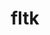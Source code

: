 ---
title: "fltk"
layout: cache
categories: [package, develop]
meta: {"compilers": ["gcc@=11.4.0", "oneapi@=2024.2.1"], "num_specs": 32, "num_specs_by_stack": {"e4s": 23, "e4s-oneapi": 9, "root": 32}, "oss": ["ubuntu22.04"], "platforms": ["linux"], "stacks": ["e4s", "e4s-oneapi", "root"], "targets": ["x86_64_v3"], "versions": ["1.3.7"]}
spec_details: [{"compiler": "gcc@=11.4.0", "hash": "yqe7nktgj5tw2qci3vevvnnypt34il53", "os": "ubuntu22.04", "platform": "linux", "size": "-", "stacks": ["e4s", "root"], "tarball": "https://binaries.spack.io/develop/build_cache/linux-ubuntu22.04-x86_64_v3/gcc-11.4.0/fltk-1.3.7/linux-ubuntu22.04-x86_64_v3-gcc-11.4.0-fltk-1.3.7-yqe7nktgj5tw2qci3vevvnnypt34il53.spack", "target": "x86_64_v3", "variants": ["build_system=generic", "+gl", "+shared", "~xft"], "versions": ["1.3.7"]}, {"compiler": "gcc@=11.4.0", "hash": "tpqjscenafbepf47hzlaeexfmvxswtw6", "os": "ubuntu22.04", "platform": "linux", "size": "-", "stacks": ["e4s", "root"], "tarball": "https://binaries.spack.io/develop/build_cache/linux-ubuntu22.04-x86_64_v3/gcc-11.4.0/fltk-1.3.7/linux-ubuntu22.04-x86_64_v3-gcc-11.4.0-fltk-1.3.7-tpqjscenafbepf47hzlaeexfmvxswtw6.spack", "target": "x86_64_v3", "variants": ["build_system=generic", "+gl", "+shared", "~xft"], "versions": ["1.3.7"]}, {"compiler": "gcc@=11.4.0", "hash": "hs3kvnwfa3lamxtw3puurbbaquayql7d", "os": "ubuntu22.04", "platform": "linux", "size": "-", "stacks": ["e4s", "root"], "tarball": "https://binaries.spack.io/develop/build_cache/linux-ubuntu22.04-x86_64_v3/gcc-11.4.0/fltk-1.3.7/linux-ubuntu22.04-x86_64_v3-gcc-11.4.0-fltk-1.3.7-hs3kvnwfa3lamxtw3puurbbaquayql7d.spack", "target": "x86_64_v3", "variants": ["build_system=generic", "+gl", "+shared", "~xft"], "versions": ["1.3.7"]}, {"compiler": "gcc@=11.4.0", "hash": "ws6ke55vdnzpqeu7d4t5eltjckrebd5o", "os": "ubuntu22.04", "platform": "linux", "size": "-", "stacks": ["e4s", "root"], "tarball": "https://binaries.spack.io/develop/build_cache/linux-ubuntu22.04-x86_64_v3/gcc-11.4.0/fltk-1.3.7/linux-ubuntu22.04-x86_64_v3-gcc-11.4.0-fltk-1.3.7-ws6ke55vdnzpqeu7d4t5eltjckrebd5o.spack", "target": "x86_64_v3", "variants": ["build_system=generic", "+gl", "+shared", "~xft"], "versions": ["1.3.7"]}, {"compiler": "gcc@=11.4.0", "hash": "k457ibpgiw2wz6akmnantum5cwjyxlq7", "os": "ubuntu22.04", "platform": "linux", "size": "-", "stacks": ["e4s", "root"], "tarball": "https://binaries.spack.io/develop/build_cache/linux-ubuntu22.04-x86_64_v3/gcc-11.4.0/fltk-1.3.7/linux-ubuntu22.04-x86_64_v3-gcc-11.4.0-fltk-1.3.7-k457ibpgiw2wz6akmnantum5cwjyxlq7.spack", "target": "x86_64_v3", "variants": ["build_system=generic", "+gl", "+shared", "~xft"], "versions": ["1.3.7"]}, {"compiler": "gcc@=11.4.0", "hash": "svotifxerqgjeglihn7ph4plhpm2qlcc", "os": "ubuntu22.04", "platform": "linux", "size": "-", "stacks": ["e4s", "root"], "tarball": "https://binaries.spack.io/develop/build_cache/linux-ubuntu22.04-x86_64_v3/gcc-11.4.0/fltk-1.3.7/linux-ubuntu22.04-x86_64_v3-gcc-11.4.0-fltk-1.3.7-svotifxerqgjeglihn7ph4plhpm2qlcc.spack", "target": "x86_64_v3", "variants": ["build_system=generic", "+gl", "+shared", "~xft"], "versions": ["1.3.7"]}, {"compiler": "gcc@=11.4.0", "hash": "po3uejkbmnw5mqhiodvbkgpe7ct7np2p", "os": "ubuntu22.04", "platform": "linux", "size": "-", "stacks": ["e4s", "root"], "tarball": "https://binaries.spack.io/develop/build_cache/linux-ubuntu22.04-x86_64_v3/gcc-11.4.0/fltk-1.3.7/linux-ubuntu22.04-x86_64_v3-gcc-11.4.0-fltk-1.3.7-po3uejkbmnw5mqhiodvbkgpe7ct7np2p.spack", "target": "x86_64_v3", "variants": ["build_system=generic", "+gl", "+shared", "~xft"], "versions": ["1.3.7"]}, {"compiler": "gcc@=11.4.0", "hash": "tbt3u5owggitsnf7ro2mdn4qmqwuv6ts", "os": "ubuntu22.04", "platform": "linux", "size": "-", "stacks": ["e4s", "root"], "tarball": "https://binaries.spack.io/develop/build_cache/linux-ubuntu22.04-x86_64_v3/gcc-11.4.0/fltk-1.3.7/linux-ubuntu22.04-x86_64_v3-gcc-11.4.0-fltk-1.3.7-tbt3u5owggitsnf7ro2mdn4qmqwuv6ts.spack", "target": "x86_64_v3", "variants": ["build_system=generic", "+gl", "+shared", "~xft"], "versions": ["1.3.7"]}, {"compiler": "gcc@=11.4.0", "hash": "jy3lii4sm4ixogkn36f4kwtazzd2spmp", "os": "ubuntu22.04", "platform": "linux", "size": "-", "stacks": ["e4s", "root"], "tarball": "https://binaries.spack.io/develop/build_cache/linux-ubuntu22.04-x86_64_v3/gcc-11.4.0/fltk-1.3.7/linux-ubuntu22.04-x86_64_v3-gcc-11.4.0-fltk-1.3.7-jy3lii4sm4ixogkn36f4kwtazzd2spmp.spack", "target": "x86_64_v3", "variants": ["build_system=generic", "+gl", "+shared", "~xft"], "versions": ["1.3.7"]}, {"compiler": "gcc@=11.4.0", "hash": "aculkgn7fqmqvz5birmvb3e6ma7t4ugs", "os": "ubuntu22.04", "platform": "linux", "size": "-", "stacks": ["e4s", "root"], "tarball": "https://binaries.spack.io/develop/build_cache/linux-ubuntu22.04-x86_64_v3/gcc-11.4.0/fltk-1.3.7/linux-ubuntu22.04-x86_64_v3-gcc-11.4.0-fltk-1.3.7-aculkgn7fqmqvz5birmvb3e6ma7t4ugs.spack", "target": "x86_64_v3", "variants": ["build_system=generic", "+gl", "+shared", "~xft"], "versions": ["1.3.7"]}, {"compiler": "gcc@=11.4.0", "hash": "x765gunyvzrohq7hopykuynmsa4bnn6k", "os": "ubuntu22.04", "platform": "linux", "size": "-", "stacks": ["e4s", "root"], "tarball": "https://binaries.spack.io/develop/build_cache/linux-ubuntu22.04-x86_64_v3/gcc-11.4.0/fltk-1.3.7/linux-ubuntu22.04-x86_64_v3-gcc-11.4.0-fltk-1.3.7-x765gunyvzrohq7hopykuynmsa4bnn6k.spack", "target": "x86_64_v3", "variants": ["build_system=generic", "+gl", "+shared", "~xft"], "versions": ["1.3.7"]}, {"compiler": "gcc@=11.4.0", "hash": "eosgk6qgky674edacqm6vl7ocbgstfth", "os": "ubuntu22.04", "platform": "linux", "size": "-", "stacks": ["e4s", "root"], "tarball": "https://binaries.spack.io/develop/build_cache/linux-ubuntu22.04-x86_64_v3/gcc-11.4.0/fltk-1.3.7/linux-ubuntu22.04-x86_64_v3-gcc-11.4.0-fltk-1.3.7-eosgk6qgky674edacqm6vl7ocbgstfth.spack", "target": "x86_64_v3", "variants": ["build_system=generic", "+gl", "+shared", "~xft"], "versions": ["1.3.7"]}, {"compiler": "gcc@=11.4.0", "hash": "djucqqb3xgf2etrv2r4m5irawdgvglfn", "os": "ubuntu22.04", "platform": "linux", "size": "-", "stacks": ["e4s", "root"], "tarball": "https://binaries.spack.io/develop/build_cache/linux-ubuntu22.04-x86_64_v3/gcc-11.4.0/fltk-1.3.7/linux-ubuntu22.04-x86_64_v3-gcc-11.4.0-fltk-1.3.7-djucqqb3xgf2etrv2r4m5irawdgvglfn.spack", "target": "x86_64_v3", "variants": ["build_system=generic", "+gl", "+shared", "~xft"], "versions": ["1.3.7"]}, {"compiler": "gcc@=11.4.0", "hash": "uulnyuxgqnub6unmi4pmgvgsxfzhsbah", "os": "ubuntu22.04", "platform": "linux", "size": "-", "stacks": ["e4s", "root"], "tarball": "https://binaries.spack.io/develop/build_cache/linux-ubuntu22.04-x86_64_v3/gcc-11.4.0/fltk-1.3.7/linux-ubuntu22.04-x86_64_v3-gcc-11.4.0-fltk-1.3.7-uulnyuxgqnub6unmi4pmgvgsxfzhsbah.spack", "target": "x86_64_v3", "variants": ["build_system=generic", "+gl", "+shared", "~xft"], "versions": ["1.3.7"]}, {"compiler": "gcc@=11.4.0", "hash": "6fwhsaffjad7w5nkmiffjpbwojxnvtnl", "os": "ubuntu22.04", "platform": "linux", "size": "-", "stacks": ["e4s", "root"], "tarball": "https://binaries.spack.io/develop/build_cache/linux-ubuntu22.04-x86_64_v3/gcc-11.4.0/fltk-1.3.7/linux-ubuntu22.04-x86_64_v3-gcc-11.4.0-fltk-1.3.7-6fwhsaffjad7w5nkmiffjpbwojxnvtnl.spack", "target": "x86_64_v3", "variants": ["build_system=generic", "+gl", "+shared", "~xft"], "versions": ["1.3.7"]}, {"compiler": "gcc@=11.4.0", "hash": "debowchddfoohzoi2v4izshlrzoeqljr", "os": "ubuntu22.04", "platform": "linux", "size": "-", "stacks": ["e4s", "root"], "tarball": "https://binaries.spack.io/develop/build_cache/linux-ubuntu22.04-x86_64_v3/gcc-11.4.0/fltk-1.3.7/linux-ubuntu22.04-x86_64_v3-gcc-11.4.0-fltk-1.3.7-debowchddfoohzoi2v4izshlrzoeqljr.spack", "target": "x86_64_v3", "variants": ["build_system=generic", "+gl", "+shared", "~xft"], "versions": ["1.3.7"]}, {"compiler": "gcc@=11.4.0", "hash": "nhp2hfnfnu5glsv4kox32ifmjmscq6na", "os": "ubuntu22.04", "platform": "linux", "size": "-", "stacks": ["e4s", "root"], "tarball": "https://binaries.spack.io/develop/build_cache/linux-ubuntu22.04-x86_64_v3/gcc-11.4.0/fltk-1.3.7/linux-ubuntu22.04-x86_64_v3-gcc-11.4.0-fltk-1.3.7-nhp2hfnfnu5glsv4kox32ifmjmscq6na.spack", "target": "x86_64_v3", "variants": ["build_system=generic", "+gl", "+shared", "~xft"], "versions": ["1.3.7"]}, {"compiler": "gcc@=11.4.0", "hash": "kyvgdgri3tiirjgdlnbgxsanbdscumnh", "os": "ubuntu22.04", "platform": "linux", "size": "-", "stacks": ["e4s", "root"], "tarball": "https://binaries.spack.io/develop/build_cache/linux-ubuntu22.04-x86_64_v3/gcc-11.4.0/fltk-1.3.7/linux-ubuntu22.04-x86_64_v3-gcc-11.4.0-fltk-1.3.7-kyvgdgri3tiirjgdlnbgxsanbdscumnh.spack", "target": "x86_64_v3", "variants": ["build_system=generic", "+gl", "+shared", "~xft"], "versions": ["1.3.7"]}, {"compiler": "gcc@=11.4.0", "hash": "lwqjxaehoodxhaayjspmp7vjqr2ahxnk", "os": "ubuntu22.04", "platform": "linux", "size": "-", "stacks": ["e4s", "root"], "tarball": "https://binaries.spack.io/develop/build_cache/linux-ubuntu22.04-x86_64_v3/gcc-11.4.0/fltk-1.3.7/linux-ubuntu22.04-x86_64_v3-gcc-11.4.0-fltk-1.3.7-lwqjxaehoodxhaayjspmp7vjqr2ahxnk.spack", "target": "x86_64_v3", "variants": ["build_system=generic", "+gl", "+shared", "~xft"], "versions": ["1.3.7"]}, {"compiler": "gcc@=11.4.0", "hash": "6q5npgzoix6na7li3zradfh6jbsfsno3", "os": "ubuntu22.04", "platform": "linux", "size": "-", "stacks": ["e4s", "root"], "tarball": "https://binaries.spack.io/develop/build_cache/linux-ubuntu22.04-x86_64_v3/gcc-11.4.0/fltk-1.3.7/linux-ubuntu22.04-x86_64_v3-gcc-11.4.0-fltk-1.3.7-6q5npgzoix6na7li3zradfh6jbsfsno3.spack", "target": "x86_64_v3", "variants": ["build_system=generic", "+gl", "+shared", "~xft"], "versions": ["1.3.7"]}, {"compiler": "gcc@=11.4.0", "hash": "xwg4zaifrzlcbqb22lzancuagarpyo3z", "os": "ubuntu22.04", "platform": "linux", "size": "-", "stacks": ["e4s", "root"], "tarball": "https://binaries.spack.io/develop/build_cache/linux-ubuntu22.04-x86_64_v3/gcc-11.4.0/fltk-1.3.7/linux-ubuntu22.04-x86_64_v3-gcc-11.4.0-fltk-1.3.7-xwg4zaifrzlcbqb22lzancuagarpyo3z.spack", "target": "x86_64_v3", "variants": ["build_system=generic", "+gl", "+shared", "~xft"], "versions": ["1.3.7"]}, {"compiler": "gcc@=11.4.0", "hash": "sarbedpjd324elyczftfe47l6flnlcjc", "os": "ubuntu22.04", "platform": "linux", "size": "-", "stacks": ["e4s", "root"], "tarball": "https://binaries.spack.io/develop/build_cache/linux-ubuntu22.04-x86_64_v3/gcc-11.4.0/fltk-1.3.7/linux-ubuntu22.04-x86_64_v3-gcc-11.4.0-fltk-1.3.7-sarbedpjd324elyczftfe47l6flnlcjc.spack", "target": "x86_64_v3", "variants": ["build_system=generic", "+gl", "+shared", "~xft"], "versions": ["1.3.7"]}, {"compiler": "gcc@=11.4.0", "hash": "hqntzazprhsjcywcogyitakyltlaygdf", "os": "ubuntu22.04", "platform": "linux", "size": "-", "stacks": ["e4s", "root"], "tarball": "https://binaries.spack.io/develop/build_cache/linux-ubuntu22.04-x86_64_v3/gcc-11.4.0/fltk-1.3.7/linux-ubuntu22.04-x86_64_v3-gcc-11.4.0-fltk-1.3.7-hqntzazprhsjcywcogyitakyltlaygdf.spack", "target": "x86_64_v3", "variants": ["build_system=generic", "+gl", "+shared", "~xft"], "versions": ["1.3.7"]}, {"compiler": "oneapi@=2024.2.1", "hash": "nhlrdyv6h6vrno4zofijoxogvmz4nwvj", "os": "ubuntu22.04", "platform": "linux", "size": "-", "stacks": ["e4s-oneapi", "root"], "tarball": "https://binaries.spack.io/develop/build_cache/linux-ubuntu22.04-x86_64_v3/oneapi-2024.2.1/fltk-1.3.7/linux-ubuntu22.04-x86_64_v3-oneapi-2024.2.1-fltk-1.3.7-nhlrdyv6h6vrno4zofijoxogvmz4nwvj.spack", "target": "x86_64_v3", "variants": ["build_system=generic", "+gl", "+shared", "~xft"], "versions": ["1.3.7"]}, {"compiler": "oneapi@=2024.2.1", "hash": "jegp2el3b64usdjul6k7khxftllafqk6", "os": "ubuntu22.04", "platform": "linux", "size": "-", "stacks": ["e4s-oneapi", "root"], "tarball": "https://binaries.spack.io/develop/build_cache/linux-ubuntu22.04-x86_64_v3/oneapi-2024.2.1/fltk-1.3.7/linux-ubuntu22.04-x86_64_v3-oneapi-2024.2.1-fltk-1.3.7-jegp2el3b64usdjul6k7khxftllafqk6.spack", "target": "x86_64_v3", "variants": ["build_system=generic", "+gl", "+shared", "~xft"], "versions": ["1.3.7"]}, {"compiler": "oneapi@=2024.2.1", "hash": "rjnnsy6fmenjms6y6sdpednu5b7vp4k5", "os": "ubuntu22.04", "platform": "linux", "size": "-", "stacks": ["e4s-oneapi", "root"], "tarball": "https://binaries.spack.io/develop/build_cache/linux-ubuntu22.04-x86_64_v3/oneapi-2024.2.1/fltk-1.3.7/linux-ubuntu22.04-x86_64_v3-oneapi-2024.2.1-fltk-1.3.7-rjnnsy6fmenjms6y6sdpednu5b7vp4k5.spack", "target": "x86_64_v3", "variants": ["build_system=generic", "+gl", "+shared", "~xft"], "versions": ["1.3.7"]}, {"compiler": "oneapi@=2024.2.1", "hash": "epjx3y6hgcvtyd2oj63wjjq4zm6rziv2", "os": "ubuntu22.04", "platform": "linux", "size": "-", "stacks": ["e4s-oneapi", "root"], "tarball": "https://binaries.spack.io/develop/build_cache/linux-ubuntu22.04-x86_64_v3/oneapi-2024.2.1/fltk-1.3.7/linux-ubuntu22.04-x86_64_v3-oneapi-2024.2.1-fltk-1.3.7-epjx3y6hgcvtyd2oj63wjjq4zm6rziv2.spack", "target": "x86_64_v3", "variants": ["build_system=generic", "+gl", "+shared", "~xft"], "versions": ["1.3.7"]}, {"compiler": "oneapi@=2024.2.1", "hash": "7aygvb7cc4nr7f2gdmbuuhb5gmr3nn7y", "os": "ubuntu22.04", "platform": "linux", "size": "-", "stacks": ["e4s-oneapi", "root"], "tarball": "https://binaries.spack.io/develop/build_cache/linux-ubuntu22.04-x86_64_v3/oneapi-2024.2.1/fltk-1.3.7/linux-ubuntu22.04-x86_64_v3-oneapi-2024.2.1-fltk-1.3.7-7aygvb7cc4nr7f2gdmbuuhb5gmr3nn7y.spack", "target": "x86_64_v3", "variants": ["build_system=generic", "+gl", "+shared", "~xft"], "versions": ["1.3.7"]}, {"compiler": "oneapi@=2024.2.1", "hash": "4fdkp7bm7icsjziqiszb2l6e5ow6gfxs", "os": "ubuntu22.04", "platform": "linux", "size": "-", "stacks": ["e4s-oneapi", "root"], "tarball": "https://binaries.spack.io/develop/build_cache/linux-ubuntu22.04-x86_64_v3/oneapi-2024.2.1/fltk-1.3.7/linux-ubuntu22.04-x86_64_v3-oneapi-2024.2.1-fltk-1.3.7-4fdkp7bm7icsjziqiszb2l6e5ow6gfxs.spack", "target": "x86_64_v3", "variants": ["build_system=generic", "+gl", "+shared", "~xft"], "versions": ["1.3.7"]}, {"compiler": "oneapi@=2024.2.1", "hash": "zi6ewdttednodq3ionogf2fj4navqyuu", "os": "ubuntu22.04", "platform": "linux", "size": "-", "stacks": ["e4s-oneapi", "root"], "tarball": "https://binaries.spack.io/develop/build_cache/linux-ubuntu22.04-x86_64_v3/oneapi-2024.2.1/fltk-1.3.7/linux-ubuntu22.04-x86_64_v3-oneapi-2024.2.1-fltk-1.3.7-zi6ewdttednodq3ionogf2fj4navqyuu.spack", "target": "x86_64_v3", "variants": ["build_system=generic", "+gl", "+shared", "~xft"], "versions": ["1.3.7"]}, {"compiler": "oneapi@=2024.2.1", "hash": "xogpiykhto2d2elqgloaano4h4pfgpln", "os": "ubuntu22.04", "platform": "linux", "size": "-", "stacks": ["e4s-oneapi", "root"], "tarball": "https://binaries.spack.io/develop/build_cache/linux-ubuntu22.04-x86_64_v3/oneapi-2024.2.1/fltk-1.3.7/linux-ubuntu22.04-x86_64_v3-oneapi-2024.2.1-fltk-1.3.7-xogpiykhto2d2elqgloaano4h4pfgpln.spack", "target": "x86_64_v3", "variants": ["build_system=generic", "+gl", "+shared", "~xft"], "versions": ["1.3.7"]}, {"compiler": "oneapi@=2024.2.1", "hash": "ttxker52mbrvciir5wgiyue7cf4a5iav", "os": "ubuntu22.04", "platform": "linux", "size": "-", "stacks": ["e4s-oneapi", "root"], "tarball": "https://binaries.spack.io/develop/build_cache/linux-ubuntu22.04-x86_64_v3/oneapi-2024.2.1/fltk-1.3.7/linux-ubuntu22.04-x86_64_v3-oneapi-2024.2.1-fltk-1.3.7-ttxker52mbrvciir5wgiyue7cf4a5iav.spack", "target": "x86_64_v3", "variants": ["build_system=generic", "+gl", "+shared", "~xft"], "versions": ["1.3.7"]}]
---
